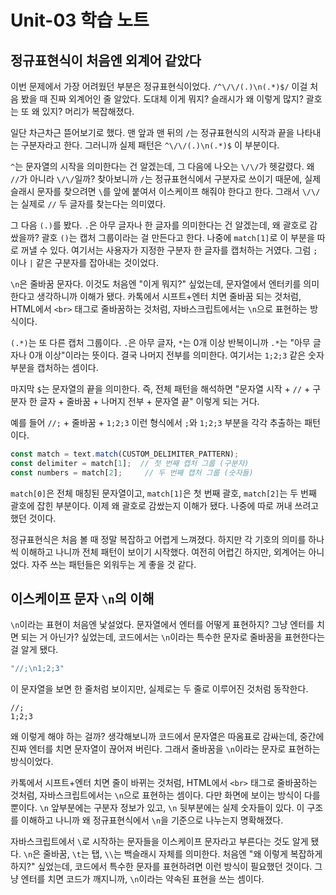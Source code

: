 # Unit-03 학습 노트

## 정규표현식이 처음엔 외계어 같았다

이번 문제에서 가장 어려웠던 부분은 정규표현식이었다. `/^\/\/(.)\n(.*)$/` 이걸 처음 봤을 때 진짜 외계어인 줄 알았다. 도대체 이게 뭐지? 슬래시가 왜 이렇게 많지? 괄호는 또 왜 있지? 머리가 복잡해졌다.

일단 차근차근 뜯어보기로 했다. 맨 앞과 맨 뒤의 `/`는 정규표현식의 시작과 끝을 나타내는 구분자라고 한다. 그러니까 실제 패턴은 `^\/\/(.)\n(.*)$` 이 부분이다.

`^`는 문자열의 시작을 의미한다는 건 알겠는데, 그 다음에 나오는 `\/\/`가 헷갈렸다. 왜 `//`가 아니라 `\/\/`일까? 찾아보니까 `/`는 정규표현식에서 구분자로 쓰이기 때문에, 실제 슬래시 문자를 찾으려면 `\`를 앞에 붙여서 이스케이프 해줘야 한다고 한다. 그래서 `\/\/`는 실제로 `//` 두 글자를 찾는다는 의미였다.

그 다음 `(.)`를 봤다. `.`은 아무 글자나 한 글자를 의미한다는 건 알겠는데, 왜 괄호로 감쌌을까? 괄호 `()`는 캡처 그룹이라는 걸 만든다고 한다. 나중에 `match[1]`로 이 부분을 따로 꺼낼 수 있다. 여기서는 사용자가 지정한 구분자 한 글자를 캡처하는 거였다. 그럼 `;`이나 `|` 같은 구분자를 잡아내는 것이었다.

`\n`은 줄바꿈 문자다. 이것도 처음엔 "이게 뭐지?" 싶었는데, 문자열에서 엔터키를 의미한다고 생각하니까 이해가 됐다. 카톡에서 시프트+엔터 치면 줄바꿈 되는 것처럼, HTML에서 `<br>` 태그로 줄바꿈하는 것처럼, 자바스크립트에서는 `\n`으로 표현하는 방식이다.

`(.*)`는 또 다른 캡처 그룹이다. `.`은 아무 글자, `*`는 0개 이상 반복이니까 `.*`는 "아무 글자나 0개 이상"이라는 뜻이다. 결국 나머지 전부를 의미한다. 여기서는 `1;2;3` 같은 숫자 부분을 캡처하는 셈이다.

마지막 `$`는 문자열의 끝을 의미한다. 즉, 전체 패턴을 해석하면 "문자열 시작 + `//` + 구분자 한 글자 + 줄바꿈 + 나머지 전부 + 문자열 끝" 이렇게 되는 거다.

예를 들어 `//;` + 줄바꿈 + `1;2;3` 이런 형식에서 `;`와 `1;2;3` 부분을 각각 추출하는 패턴이다.

```js
const match = text.match(CUSTOM_DELIMITER_PATTERN);
const delimiter = match[1];  // 첫 번째 캡처 그룹 (구분자)
const numbers = match[2];     // 두 번째 캡처 그룹 (숫자들)
```

`match[0]`은 전체 매칭된 문자열이고, `match[1]`은 첫 번째 괄호, `match[2]`는 두 번째 괄호에 잡힌 부분이다. 이제 왜 괄호로 감쌌는지 이해가 됐다. 나중에 따로 꺼내 쓰려고 했던 것이다.

정규표현식은 처음 볼 때 정말 복잡하고 어렵게 느껴졌다. 하지만 각 기호의 의미를 하나씩 이해하고 나니까 전체 패턴이 보이기 시작했다. 여전히 어렵긴 하지만, 외계어는 아니었다. 자주 쓰는 패턴들은 외워두는 게 좋을 것 같다.

## 이스케이프 문자 `\n`의 이해

`\n`이라는 표현이 처음엔 낯설었다. 문자열에서 엔터를 어떻게 표현하지? 그냥 엔터를 치면 되는 거 아닌가? 싶었는데, 코드에서는 `\n`이라는 특수한 문자로 줄바꿈을 표현한다는 걸 알게 됐다.

```js
"//;\n1;2;3"
```

이 문자열을 보면 한 줄처럼 보이지만, 실제로는 두 줄로 이루어진 것처럼 동작한다.
```
//;
1;2;3
```

왜 이렇게 해야 하는 걸까? 생각해보니까 코드에서 문자열은 따옴표로 감싸는데, 중간에 진짜 엔터를 치면 문자열이 끊어져 버린다. 그래서 줄바꿈을 `\n`이라는 문자로 표현하는 방식이었다.

카톡에서 시프트+엔터 치면 줄이 바뀌는 것처럼, HTML에서 `<br>` 태그로 줄바꿈하는 것처럼, 자바스크립트에서는 `\n`으로 표현하는 셈이다. 다만 화면에 보이는 방식이 다를 뿐이다. `\n` 앞부분에는 구분자 정보가 있고, `\n` 뒷부분에는 실제 숫자들이 있다. 이 구조를 이해하고 나니까 왜 정규표현식에서 `\n`을 기준으로 나누는지 명확해졌다.

자바스크립트에서 `\`로 시작하는 문자들을 이스케이프 문자라고 부른다는 것도 알게 됐다. `\n`은 줄바꿈, `\t`는 탭, `\\`는 백슬래시 자체를 의미한다. 처음엔 "왜 이렇게 복잡하게 하지?" 싶었는데, 코드에서 특수한 문자를 표현하려면 이런 방식이 필요했던 것이다. 그냥 엔터를 치면 코드가 깨지니까, `\n`이라는 약속된 표현을 쓰는 셈이다.
